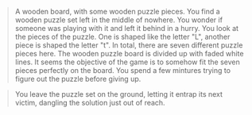 >A wooden board, with some wooden puzzle pieces. You find a wooden puzzle set left in the 
middle of nowhere. You wonder if someone was playing with it and left it behind in a 
hurry. You look at the pieces of the puzzle. One is shaped like the letter "L", another
piece is shaped the letter "t". In total, there are seven different puzzle pieces here.
The wooden puzzle board is divided up with faded white lines. It seems the objective of 
the game is to somehow fit the seven pieces perfectly on the board. You spend a few
mintures trying to figure out the puzzle before giving up.

>You leave the puzzle set on the ground, letting it entrap its next victim, dangling
the solution just out of reach.
